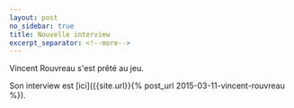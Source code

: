 ```yaml
---
layout: post
no_sidebar: true
title: Nouvelle interview
excerpt_separator: <!--more-->
---
```

Vincent Rouvreau s'est prêté au jeu.
<!--more-->

Son interview est [ici]({{site.url}}{% post_url 2015-03-11-vincent-rouvreau %}).
